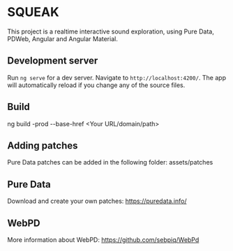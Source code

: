 # SQUEAK

This project is a realtime interactive sound exploration, using Pure Data, PDWeb, Angular and Angular Material.

## Development server
Run `ng serve` for a dev server. Navigate to `http://localhost:4200/`. The app will automatically reload if you change any of the source files.

## Build

ng build -prod --base-href <Your URL/domain/path>

## Adding patches

Pure Data patches can be added in the following folder:
assets/patches

## Pure Data

Download and create your own patches:
https://puredata.info/

## WebPD

More information about WebPD:
https://github.com/sebpiq/WebPd

